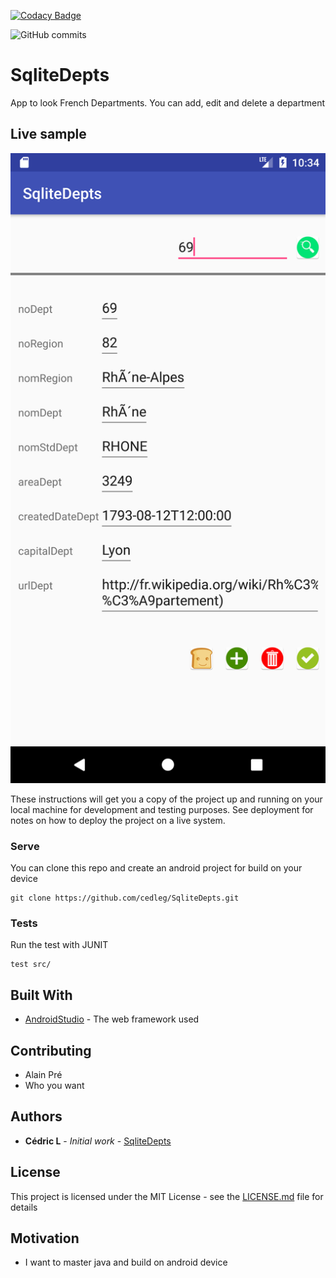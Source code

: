 [![Codacy Badge](https://api.codacy.com/project/badge/Grade/66b75fc0775b46b1a65ef64de2c8cacf)](https://www.codacy.com/app/cedleg/SqliteDepts?utm_source=github.com&amp;utm_medium=referral&amp;utm_content=cedleg/SqliteDepts&amp;utm_campaign=Badge_Grade)

![GitHub commits](https://img.shields.io/github/commits-since/SubtitleEdit/subtitleedit/3.4.7.svg)

# SqliteDepts

App to look French Departments. You can add, edit and delete a department

## Live sample

![Screenshot Android](https://raw.githubusercontent.com/cedleg/SqliteDepts/master/resources/Screenshot_1528792456.png)

These instructions will get you a copy of the project up and running on your local machine for development and testing purposes. See deployment for notes on how to deploy the project on a live system.

### Serve

You can clone this repo and create an android project for build on your device
```
git clone https://github.com/cedleg/SqliteDepts.git
```

### Tests

Run the test with JUNIT
```
test src/
```

## Built With

* [AndroidStudio](http://www.dropwizard.io/1.0.2/docs/) - The web framework used

## Contributing

* Alain Pré
* Who you want

## Authors

* **Cédric L** - *Initial work* - [SqliteDepts](https://github.com/PurpleBooth)

## License

This project is licensed under the MIT License - see the [LICENSE.md](LICENSE.md) file for details

## Motivation

* I want to master java and build on android device
